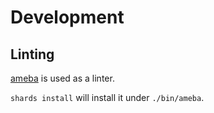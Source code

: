 # Development

## Linting

[ameba](https://github.com/crystal-ameba/ameba) is used as a linter.

`shards install` will install it under `./bin/ameba`.
